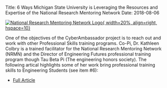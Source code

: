Title: 6 Ways Michigan State University is Leveraging the Resources and Expertise of the National Research Mentoring Network
Date: 2018-08-06

 [![National Research Mentoring Network Logo](//nrmncan-sites.uchicago.edu/sites/nrmncan.uchicago.edu/files/styles/columnwidth-wider/public/uploads/images/NRMN%20Vert%20w%20Titletag.png?itok=ScMS2gLj){ width=20%, align=right, hspace=10}](//nrmnet.net/one-universitys-story-6-ways-michigan-state-university-is-leveraging-the-resources-and-expertise-of-the-national-research-mentoring-network/)

One of the objectives of the CyberAmbassador project is to reach out and work with other Professional Skills training programs.  Co-Pi, Dr. Kathleen Colbry is a trained facilitator for the National Research Mentoring Network (NRMN) and the Director of Engineering Futures professional training program though Tau Beta Pi (The engineering honors society).  The following artical highlights some of her work bring professional training skills to Engineering Students (see item \#6):
 - [Full Article ](https://nrmnet.net/one-universitys-story-6-ways-michigan-state-university-is-leveraging-the-resources-and-expertise-of-the-national-research-mentoring-network/)
